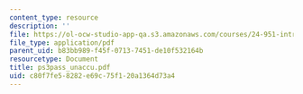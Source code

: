 ```yaml
---
content_type: resource
description: ''
file: https://ol-ocw-studio-app-qa.s3.amazonaws.com/courses/24-951-introduction-to-syntax-fall-2003/c80f7fe58282e69c75f120a1364d73a4_ps3pass_unaccu.pdf
file_type: application/pdf
parent_uid: b83bb989-f45f-0713-7451-de10f532164b
resourcetype: Document
title: ps3pass_unaccu.pdf
uid: c80f7fe5-8282-e69c-75f1-20a1364d73a4
---
```

